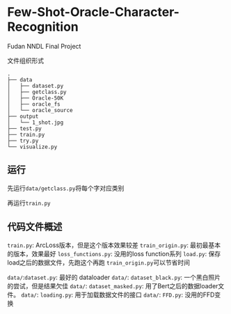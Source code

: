 # Few-Shot-Oracle-Character-Recognition
Fudan NNDL Final Project

文件组织形式

```
.
├── data
│   ├── dataset.py
│   ├── getclass.py
│   ├── Oracle-50K
│   ├── oracle_fs
│   └── oracle_source
├── output
│   └── 1_shot.jpg
├── test.py
├── train.py
├── try.py
└── visualize.py
```

## 运行

先运行`data/getclass.py`将每个字对应类别

再运行`train.py`

## 代码文件概述

`train.py`: ArcLoss版本，但是这个版本效果较差
`train_origin.py`: 最初最基本的版本，效果最好
`loss_functions.py`: 没用的loss function系列
`load.py`: 保存load之后的数据文件，先跑这个再跑 `train_origin.py`可以节省时间

`data/`:`dataset.py`: 最好的 dataloader
`data/`: `dataset_black.py`: 一个黑白照片的尝试，但是结果欠佳
`data/`: `dataset_masked.py`: 用了Bert之后的数据loader文件。
`data/`: `loading.py`: 用于加载数据文件的接口
`data/`: `FFD.py`: 没用的FFD变换
